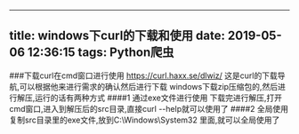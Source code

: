 
---
title: windows下curl的下载和使用
date: 2019-05-06 12:36:15
tags: Python爬虫
---


###下载curl在cmd窗口进行使用
https://curl.haxx.se/dlwiz/
这是curl的下载导航,可以根据他来进行需求的确认然后进行下载
	windows下载zip压缩包的,然后进行解压,运行的话有两种方式
####1   通过exe文件进行使用
		 下载完进行解压,打开cmd窗口,进入到解压后的src目录,直接curl --help就可以使用了
####2   全局使用
	复制src目录里的exe文件,放到C:\Windows\System32 里面,就可以全局使用了

    